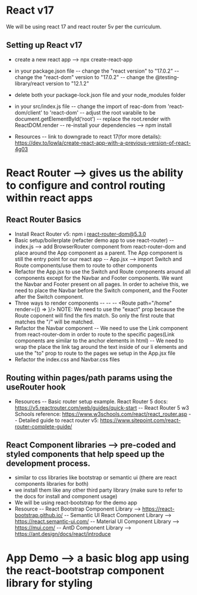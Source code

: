 <!-- Week 16: React Router, React-Bootstrap-->

# React v17

We will be using react 17 and react router 5v per the curriculum.

## Setting up React v17

- create a new react app --> npx create-react-app <appName>
- in your package.json file
  -- change the "react version" to "17.0.2"
  -- change the "react-dom" version to "17.0.2"
  -- change the @testing-library/react version to "12.1.2"
- delete both your package-lock.json file and your node_modules folder
- in your src/index.js file
  -- change the import of reac-dom from 'react-dom/client' to 'react-dom'
  -- adjust the root varabile to be document.getElementById(‘root’)
  -- replace the root.render with ReactDOM.render
  -- re-install your dependencies --> npm install

- Resources
  -- link to downgrade to react 17(for more details): https://dev.to/lowla/create-react-app-with-a-previous-version-of-react-4g03

# React Router --> gives us the ability to configure and control routing within react apps

## React Router Basics

- Install React Router v5: npm i react-router-dom@5.3.0
- Basic setup/boilerplate (refacter demo app to use react-router)
  -- index.js --> add BrowserRouter component from react-router-dom and place around the App component as a parent. The App component is still the entry point for our react app
  -- App.jsx --> import Switch and Route components/use them to route to other components
- Refactor the App.jsx to use the Switch and Route components around all components except for the Navbar and Footer components. We want the Navbar and Footer present on all pages. In order to acheive this, we need to place the Navbar before the Switch component, and the Footer after the Switch component.
- Three ways to render components
  -- <Route exact path="/"><Home /></Route>
  -- <Route  path="/about" component={Home}/>
  -- <Route path="/home" render={() => <Home />}/>
  NOTE: We need to use the "exact" prop because the Route coponent will find the firs match. So only the first route that matches the "/" will be matched.
- Refactor the Navbar component
  -- We need to use the Link component from react-router-dom in order to route to the specific pages(Link components are similar to the anchor elements in html)
  -- We need to wrap the place the link tag around the text inside of our li elements and use the "to" prop to route to the pages we setup in the App.jsx file
- Refactor the index.css and Navbar.css files

## Routing within pages/path params using the useRouter hook

- Resources
  -- Basic router setup example. React Router 5 docs: https://v5.reactrouter.com/web/guides/quick-start
  -- React Router 5 w3 Schools reference: https://www.w3schools.com/react/react_router.asp
  -- Detailed guide to react router v5: https://www.sitepoint.com/react-router-complete-guide/

## React Component libraries --> pre-coded and styled components that help speed up the development process.

- similar to css libraries like bootstrap or semantic ui (there are react components libraries for both)
- we install them like any other third party library (make sure to refer to the docs for install and component usage)
- We will be using react-bootstrap for the demo app
- Resource
  -- React Bootstrap Component Library --> https://react-bootstrap.github.io/
  -- Semantic UI React Component Library --> https://react.semantic-ui.com/
  -- Material UI Component Library --> https://mui.com/
  -- AntD Component Library --> https://ant.design/docs/react/introduce

# App Demo --> a basic blog app using the react-bootstrap component library for styling
